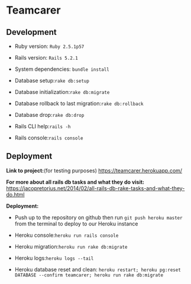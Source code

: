 # Teamcarer

## Development

* Ruby version: `Ruby 2.5.1p57`

* Rails version: `Rails 5.2.1`

* System dependencies: `bundle install`

* Database setup:`rake db:setup`

* Database initialization:`rake db:migrate`

* Database rollback to last migration:`rake db:rollback`

* Database drop:`rake db:drop`

* Rails CLI help:`rails -h`

* Rails console:`rails console`

## Deployment

**Link to project:**(for testing purposes)
https://teamcarer.herokuapp.com/

**For more about all rails db tasks and what they do visit:**
https://jacopretorius.net/2014/02/all-rails-db-rake-tasks-and-what-they-do.html

**Deployment:**

* Push up to the repository on github then run `git push heroku master` from the terminal to deploy to our Heroku instance

* Heroku console:`heroku run rails console`

* Heroku migration:`heroku run rake db:migrate`

* Heroku logs:`heroku logs --tail`

* Heroku database reset and clean: `heroku restart; heroku pg:reset DATABASE --confirm teamcarer; heroku run rake db:migrate`
